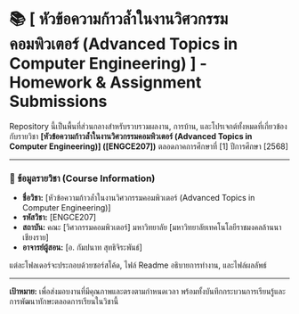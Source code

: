 # 📚 [	หัวข้อความก้าวล้ำในงานวิศวกรรมคอมพิวเตอร์ (Advanced Topics in Computer Engineering) ] - Homework & Assignment Submissions

Repository นี้เป็นพื้นที่ส่วนกลางสำหรับรวบรวมผลงาน, การบ้าน, และโปรเจกต์ทั้งหมดที่เกี่ยวข้องกับรายวิชา **[หัวข้อความก้าวล้ำในงานวิศวกรรมคอมพิวเตอร์ (Advanced Topics in Computer Engineering)] ([ENGCE207])** ตลอดภาคการศึกษาที่ [1] ปีการศึกษา [2568]

---

### 📝 ข้อมูลรายวิชา (Course Information)
* **ชื่อวิชา:** [หัวข้อความก้าวล้ำในงานวิศวกรรมคอมพิวเตอร์ (Advanced Topics in Computer Engineering)]
* **รหัสวิชา:** [ENGCE207]
* **สถาบัน:** คณะ [วิศวกรรมคอมพิวเตอร์] มหาวิทยาลัย [มหาวิทยาลัยเทคโนโลยีราชมงคลล้านนา เชียงราย]
* **อาจารย์ผู้สอน:** [อ. กัมปนาท สุทธิจิระพันธ์]

แต่ละโฟลเดอร์จะประกอบด้วยซอร์สโค้ด, ไฟล์ Readme อธิบายการทำงาน, และไฟล์ผลลัพธ์

---
**เป้าหมาย:** เพื่อส่งมอบงานที่มีคุณภาพและตรงตามกำหนดเวลา พร้อมทั้งบันทึกกระบวนการเรียนรู้และการพัฒนาทักษะตลอดการเรียนในวิชานี้
